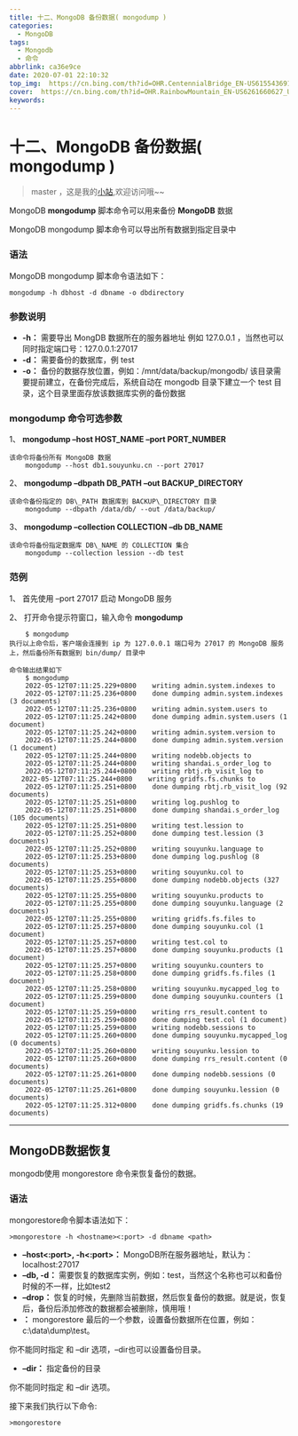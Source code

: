 ```yaml
---
title: 十二、MongoDB 备份数据( mongodump )
categories:
  - MongoDB
tags:
  - Mongodb
  - 命令
abbrlink: ca36e9ce
date: 2020-07-01 22:10:32
top_img:  https://cn.bing.com/th?id=OHR.CentennialBridge_EN-US6155436919_UHD.jpg
cover:  https://cn.bing.com/th?id=OHR.RainbowMountain_EN-US6261660627_UHD.jpg
keywords:  
---
```

# 十二、MongoDB 备份数据( mongodump )
> master ，这是我的[小站](https://www.tryrun.top),欢迎访问哦~~

MongoDB **mongodump** 脚本命令可以用来备份 **MongoDB** 数据

MongoDB mongodump 脚本命令可以导出所有数据到指定目录中

### 语法

MongoDB mongodump 脚本命令语法如下：

```
mongodump -h dbhost -d dbname -o dbdirectory
```

### 参数说明

- **-h：** 需要导出 MongDB 数据所在的服务器地址
  例如 127.0.0.1 ，当然也可以同时指定端口号：127.0.0.1:27017
- **-d：** 需要备份的数据库，例 test
- **-o：** 备份的数据存放位置，例如：/mnt/data/backup/mongodb/
  该目录需要提前建立，在备份完成后，系统自动在 mongodb 目录下建立一个 test 目录，这个目录里面存放该数据库实例的备份数据

### mongodump 命令可选参数

1、 **mongodump –host HOST_NAME –port PORT_NUMBER**

```
该命令将备份所有 MongoDB 数据
    mongodump --host db1.souyunku.cn --port 27017
```

2、 **mongodump –dbpath DB_PATH –out BACKUP_DIRECTORY**

```
该命令备份指定的 DB\_PATH 数据库到 BACKUP\_DIRECTORY 目录
    mongodump --dbpath /data/db/ --out /data/backup/
```

3、 **mongodump –collection COLLECTION –db DB_NAME**

```
该命令将备份指定数据库 DB\_NAME 的 COLLECTION 集合
    mongodump --collection lession --db test
```

### 范例

1、 首先使用 –port 27017 启动 MongoDB 服务

2、 打开命令提示符窗口，输入命令 **mongodump**

```
    $ mongodump
执行以上命令后，客户端会连接到 ip 为 127.0.0.1 端口号为 27017 的 MongoDB 服务上，然后备份所有数据到 bin/dump/ 目录中

命令输出结果如下
    $ mongodump
    2022-05-12T07:11:25.229+0800    writing admin.system.indexes to 
    2022-05-12T07:11:25.236+0800    done dumping admin.system.indexes (3 documents)
    2022-05-12T07:11:25.236+0800    writing admin.system.users to 
    2022-05-12T07:11:25.242+0800    done dumping admin.system.users (1 document)
    2022-05-12T07:11:25.242+0800    writing admin.system.version to 
    2022-05-12T07:11:25.244+0800    done dumping admin.system.version (1 document)
    2022-05-12T07:11:25.244+0800    writing nodebb.objects to 
    2022-05-12T07:11:25.244+0800    writing shandai.s_order_log to 
    2022-05-12T07:11:25.244+0800    writing rbtj.rb_visit_log to 
   2022-05-12T07:11:25.244+0800    writing gridfs.fs.chunks to 
    2022-05-12T07:11:25.251+0800    done dumping rbtj.rb_visit_log (92 documents)
    2022-05-12T07:11:25.251+0800    writing log.pushlog to 
    2022-05-12T07:11:25.251+0800    done dumping shandai.s_order_log (105 documents)
    2022-05-12T07:11:25.251+0800    writing test.lession to 
    2022-05-12T07:11:25.252+0800    done dumping test.lession (3 documents)
    2022-05-12T07:11:25.252+0800    writing souyunku.language to 
    2022-05-12T07:11:25.253+0800    done dumping log.pushlog (8 documents)
    2022-05-12T07:11:25.253+0800    writing souyunku.col to 
    2022-05-12T07:11:25.255+0800    done dumping nodebb.objects (327 documents)
    2022-05-12T07:11:25.255+0800    writing souyunku.products to 
    2022-05-12T07:11:25.255+0800    done dumping souyunku.language (2 documents)
    2022-05-12T07:11:25.255+0800    writing gridfs.fs.files to 
    2022-05-12T07:11:25.257+0800    done dumping souyunku.col (1 document)
    2022-05-12T07:11:25.257+0800    writing test.col to 
    2022-05-12T07:11:25.257+0800    done dumping souyunku.products (1 document)
    2022-05-12T07:11:25.257+0800    writing souyunku.counters to 
    2022-05-12T07:11:25.258+0800    done dumping gridfs.fs.files (1 document)
    2022-05-12T07:11:25.258+0800    writing souyunku.mycapped_log to 
    2022-05-12T07:11:25.259+0800    done dumping souyunku.counters (1 document)
    2022-05-12T07:11:25.259+0800    writing rrs_result.content to 
    2022-05-12T07:11:25.259+0800    done dumping test.col (1 document)
    2022-05-12T07:11:25.259+0800    writing nodebb.sessions to 
    2022-05-12T07:11:25.260+0800    done dumping souyunku.mycapped_log (0 documents)
    2022-05-12T07:11:25.260+0800    writing souyunku.lession to 
    2022-05-12T07:11:25.260+0800    done dumping rrs_result.content (0 documents)
    2022-05-12T07:11:25.261+0800    done dumping nodebb.sessions (0 documents)
    2022-05-12T07:11:25.261+0800    done dumping souyunku.lession (0 documents)
    2022-05-12T07:11:25.312+0800    done dumping gridfs.fs.chunks (19 documents)
```

------

## MongoDB数据恢复

mongodb使用 mongorestore 命令来恢复备份的数据。

### 语法

mongorestore命令脚本语法如下：

```
>mongorestore -h <hostname><:port> -d dbname <path>
```

- **–host<:port>, -h<:port>：** MongoDB所在服务器地址，默认为： localhost:27017
- **–db, -d：** 需要恢复的数据库实例，例如：test，当然这个名称也可以和备份时候的不一样，比如test2
- **–drop：** 恢复的时候，先删除当前数据，然后恢复备份的数据。就是说，恢复后，备份后添加修改的数据都会被删除，慎用哦！
- **：** mongorestore 最后的一个参数，设置备份数据所在位置，例如：c:\data\dump\test。

你不能同时指定 和 –dir 选项，–dir也可以设置备份目录。

- **–dir：** 指定备份的目录

你不能同时指定 和 –dir 选项。

接下来我们执行以下命令:

```
>mongorestore
```